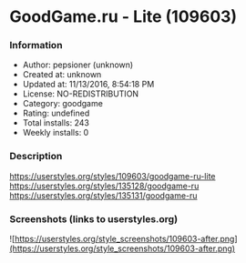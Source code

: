# GoodGame.ru - Lite (109603)

### Information
- Author: pepsioner (unknown)
- Created at: unknown
- Updated at: 11/13/2016, 8:54:18 PM
- License: NO-REDISTRIBUTION
- Category: goodgame
- Rating: undefined
- Total installs: 243
- Weekly installs: 0


### Description
https://userstyles.org/styles/109603/goodgame-ru-lite
https://userstyles.org/styles/135128/goodgame-ru
https://userstyles.org/styles/135131/goodgame-ru


### Screenshots (links to userstyles.org)
![https://userstyles.org/style_screenshots/109603-after.png](https://userstyles.org/style_screenshots/109603-after.png)


